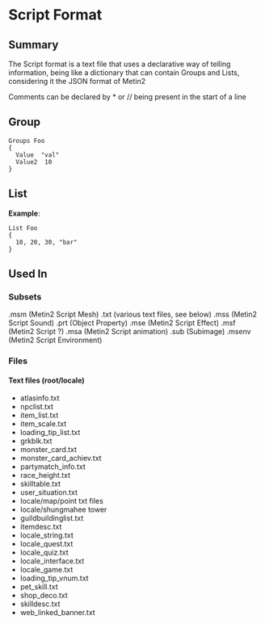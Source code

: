 # Script Format

## Summary
The Script format is a text file that uses a declarative way of
telling information, being like a dictionary that can contain
Groups and Lists, considering it the JSON format of Metin2

Comments can be declared by * or // being present in the start of a line


## Group

````
Groups Foo
{
  Value  "val"
  Value2  10
}
````

## List

**Example**:
````
List Foo
{
  10, 20, 30, "bar"
}
````


[//]: # (TODO: refer from their own pages instead of having this list)

## Used In

### Subsets
.msm (Metin2 Script Mesh)
.txt (various text files, see below)
.mss (Metin2 Script Sound)
.prt (Object Property)
.mse (Metin2 Script Effect)
.msf (Metin2 Script ?)
.msa (Metin2 Script animation)
.sub (Subimage)
.msenv (Metin2 Script Environment)


### Files
#### Text files (root/locale)

 - atlasinfo.txt
 - npclist.txt
 - item_list.txt
 - item_scale.txt
 - loading_tip_list.txt
 - grkblk.txt
 - monster_card.txt
 - monster_card_achiev.txt
 - partymatch_info.txt
 - race_height.txt
 - skilltable.txt
 - user_situation.txt
 - locale/map/point txt files
 - locale/shungmahee tower
 - guildbuildinglist.txt
 - itemdesc.txt
 - locale_string.txt
 - locale_quest.txt
 - locale_quiz.txt
 - locale_interface.txt
 - locale_game.txt
 - loading_tip_vnum.txt
 - pet_skill.txt
 - shop_deco.txt
 - skilldesc.txt
 - web_linked_banner.txt
